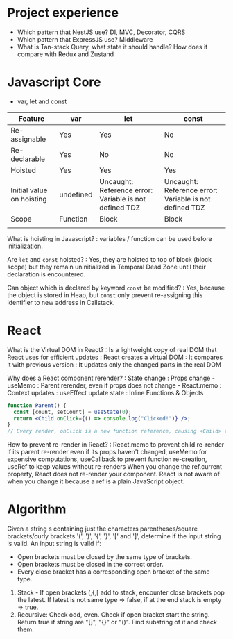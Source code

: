 # Project experience
* Which pattern that NestJS use? DI, MVC, Decorator, CQRS
* Which pattern that ExpressJS use? Middleware
* What is Tan-stack Query, what state it should handle? How does it compare with Redux and Zustand

# Javascript Core
* var, let and const

| Feature                   | var       | let                                                    | const                                                  |
|---------------------------|-----------|--------------------------------------------------------|--------------------------------------------------------|
| Re-assignable             | Yes       | Yes                                                    | No                                                     |
| Re-declarable             | Yes       | No                                                     | No                                                     |
| Hoisted                   | Yes       | Yes                                                    | Yes                                                    |
| Initial value on hoisting | undefined | Uncaught: Reference error: Variable is not defined TDZ | Uncaught: Reference error: Variable is not defined TDZ |
| Scope                     | Function  | Block                                                  | Block                                                  |
|                           |           |                                                        |                                                        |

What is hoisting in Javascript?
: variables / function can be used before initialization.

Are `let` and `const` hoisted? 
: Yes, they are hoisted to top of block (block scope) but they remain uninitialized in Temporal Dead Zone until their declaration is encountered.

Can object which is declared by keyword `const` be modified?
: Yes, because the object is stored in Heap, but `const` only prevent re-assigning this identifier to new address in Callstack.

# React

What is the Virtual DOM in React?
: Is a lightweight copy of real DOM that React uses for efficient updates
: React creates a virtual DOM
: It compares it with previous version 
: It updates only the changed parts in the real DOM

Why does a React component rerender?
: State change
: Props change - useMemo
: Parent rerender, even if props does not change - React.memo
: Context updates
: useEffect update state
: Inline Functions & Objects

```jsx
function Parent() {
  const [count, setCount] = useState(0);
  return <Child onClick={() => console.log("Clicked!")} />; 
}
// Every render, onClick is a new function reference, causing <Child> to re-render.
```

How to prevent re-render in React?
: React.memo to prevent child re-render if its parent re-render even if its props haven't changed, useMemo for expensive computations, useCallback to prevent function re-creation, useRef to keep values without re-renders When you change the ref.current property, React does not re-render your component. React is not aware of when you change it because a ref is a plain JavaScript object.

# Algorithm
Given a string s containing just the characters parentheses/square brackets/curly brackets '(', ')', '{', '}', '[' and ']', determine if the input string is valid.
An input string is valid if:
* Open brackets must be closed by the same type of brackets.
* Open brackets must be closed in the correct order.
* Every close bracket has a corresponding open bracket of the same type.

1. Stack - If open brackets (,{,[ add to stack, encounter close brackets pop the latest. If latest is not same type => false, if at the end stack is empty => true.
2. Recursive: Check odd, even. Check if open bracket start the string. Return true if string are "[]", "{}" or "()". Find substring of it and check them.
